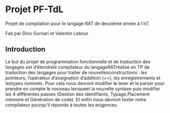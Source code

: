 # Projet PF-TdL

Projet de compilation pour le langage RAT de deuxième année à l'n7.

Fait par Dino Gurnari et Valentin Lebrun

## Introduction

Le but du projet de programmation fonctionnelle et de traduction des langages est d’étendrele compilateur du langageRATréalisé en TP de traduction des langages pour traiter de nouvellesconstructions : les pointeurs, l’opérateur d’assignation d’addition (+=), les enregistrements et lestypes nommés.
Pour cela nous devront modifier le lexer et le parser pour prendre en compte le nouveau lexiqueet la nouvelle syntaxe puis modifier les 4 différentes passes (Gestion des identifiants, Typage,Placement mémoire et Génération de code). Et enfin nous devront tester notre compilateur pourqu’il réponde à toutes les exigences.
